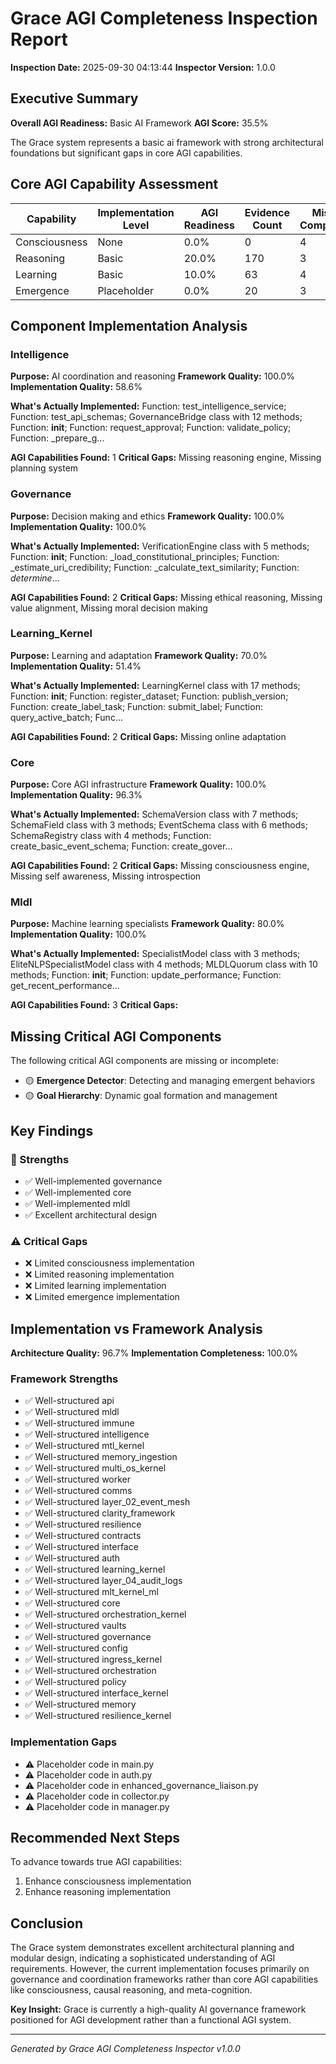 
# Grace AGI Completeness Inspection Report

**Inspection Date:** 2025-09-30 04:13:44
**Inspector Version:** 1.0.0

## Executive Summary

**Overall AGI Readiness:** Basic AI Framework
**AGI Score:** 35.5%

The Grace system represents a basic ai framework with strong architectural 
foundations but significant gaps in core AGI capabilities.

## Core AGI Capability Assessment

| Capability | Implementation Level | AGI Readiness | Evidence Count | Missing Components |
|------------|---------------------|---------------|----------------|-------------------|
| Consciousness | None | 0.0% | 0 | 4 |
| Reasoning | Basic | 20.0% | 170 | 3 |
| Learning | Basic | 10.0% | 63 | 4 |
| Emergence | Placeholder | 0.0% | 20 | 3 |


## Component Implementation Analysis


### Intelligence
**Purpose:** AI coordination and reasoning
**Framework Quality:** 100.0%
**Implementation Quality:** 58.6%

**What's Actually Implemented:** Function: test_intelligence_service; Function: test_api_schemas; GovernanceBridge class with 12 methods; Function: __init__; Function: request_approval; Function: validate_policy; Function: _prepare_g...

**AGI Capabilities Found:** 1
**Critical Gaps:** Missing reasoning engine, Missing planning system

### Governance
**Purpose:** Decision making and ethics
**Framework Quality:** 100.0%
**Implementation Quality:** 100.0%

**What's Actually Implemented:** VerificationEngine class with 5 methods; Function: __init__; Function: _load_constitutional_principles; Function: _estimate_uri_credibility; Function: _calculate_text_similarity; Function: _determine_...

**AGI Capabilities Found:** 2
**Critical Gaps:** Missing ethical reasoning, Missing value alignment, Missing moral decision making

### Learning_Kernel
**Purpose:** Learning and adaptation
**Framework Quality:** 70.0%
**Implementation Quality:** 51.4%

**What's Actually Implemented:** LearningKernel class with 17 methods; Function: __init__; Function: register_dataset; Function: publish_version; Function: create_label_task; Function: submit_label; Function: query_active_batch; Func...

**AGI Capabilities Found:** 2
**Critical Gaps:** Missing online adaptation

### Core
**Purpose:** Core AGI infrastructure
**Framework Quality:** 100.0%
**Implementation Quality:** 96.3%

**What's Actually Implemented:** SchemaVersion class with 7 methods; SchemaField class with 3 methods; EventSchema class with 6 methods; SchemaRegistry class with 4 methods; Function: create_basic_event_schema; Function: create_gover...

**AGI Capabilities Found:** 2
**Critical Gaps:** Missing consciousness engine, Missing self awareness, Missing introspection

### Mldl
**Purpose:** Machine learning specialists
**Framework Quality:** 80.0%
**Implementation Quality:** 100.0%

**What's Actually Implemented:** SpecialistModel class with 3 methods; EliteNLPSpecialistModel class with 4 methods; MLDLQuorum class with 10 methods; Function: __init__; Function: update_performance; Function: get_recent_performance...

**AGI Capabilities Found:** 3
**Critical Gaps:** 


## Missing Critical AGI Components

The following critical AGI components are missing or incomplete:

- 🟡 **Emergence Detector**: Detecting and managing emergent behaviors
- 🟡 **Goal Hierarchy**: Dynamic goal formation and management


## Key Findings

### 🎯 Strengths
- ✅ Well-implemented governance
- ✅ Well-implemented core
- ✅ Well-implemented mldl
- ✅ Excellent architectural design

### ⚠️ Critical Gaps
- ❌ Limited consciousness implementation
- ❌ Limited reasoning implementation
- ❌ Limited learning implementation
- ❌ Limited emergence implementation


## Implementation vs Framework Analysis

**Architecture Quality:** 96.7%
**Implementation Completeness:** 100.0%

### Framework Strengths
- ✅ Well-structured api
- ✅ Well-structured mldl
- ✅ Well-structured immune
- ✅ Well-structured intelligence
- ✅ Well-structured mtl_kernel
- ✅ Well-structured memory_ingestion
- ✅ Well-structured multi_os_kernel
- ✅ Well-structured worker
- ✅ Well-structured comms
- ✅ Well-structured layer_02_event_mesh
- ✅ Well-structured clarity_framework
- ✅ Well-structured resilience
- ✅ Well-structured contracts
- ✅ Well-structured interface
- ✅ Well-structured auth
- ✅ Well-structured learning_kernel
- ✅ Well-structured layer_04_audit_logs
- ✅ Well-structured mlt_kernel_ml
- ✅ Well-structured core
- ✅ Well-structured orchestration_kernel
- ✅ Well-structured vaults
- ✅ Well-structured governance
- ✅ Well-structured config
- ✅ Well-structured ingress_kernel
- ✅ Well-structured orchestration
- ✅ Well-structured policy
- ✅ Well-structured interface_kernel
- ✅ Well-structured memory
- ✅ Well-structured resilience_kernel

### Implementation Gaps
- ⚠️ Placeholder code in main.py
- ⚠️ Placeholder code in auth.py
- ⚠️ Placeholder code in enhanced_governance_liaison.py
- ⚠️ Placeholder code in collector.py
- ⚠️ Placeholder code in manager.py


## Recommended Next Steps

To advance towards true AGI capabilities:

1. Enhance consciousness implementation
2. Enhance reasoning implementation


## Conclusion

The Grace system demonstrates excellent architectural planning and modular design, 
indicating a sophisticated understanding of AGI requirements. However, the current 
implementation focuses primarily on governance and coordination frameworks rather 
than core AGI capabilities like consciousness, causal reasoning, and meta-cognition.

**Key Insight:** Grace is currently a high-quality AI governance framework positioned 
for AGI development rather than a functional AGI system.

---
*Generated by Grace AGI Completeness Inspector v1.0.0*
